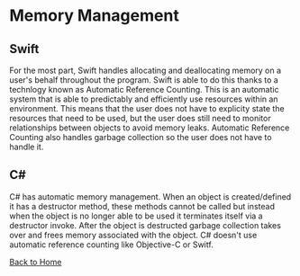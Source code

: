 # Memory Management
## Swift
For the most part, Swift handles allocating and deallocating memory on a user's behalf throughout the program. Swift is able to do this thanks to a technlogy known
as Automatic Reference Counting. This is an automatic system that is able to predictably and efficiently use resources within an environment. 
This means that the user does not have to explicity state the resources that need to be used, but the user does still need to monitor relationships between objects to avoid memory leaks. Automatic Reference Counting also handles garbage collection so the user does not have to handle it.


## C#

C# has automatic memory management. When an object is created/defined it has a destructor method, these methods cannot be called but instead when the object is no longer able to be used it terminates itself via a destructor invoke. After the object is destructed garbage collection takes over and frees memory associated with the object. C# doesn't use automatic reference counting like Objective-C or Switf.




[Back to Home](https://github.com/tljwvf/OOLanguageComparison/blob/master/README.md)
